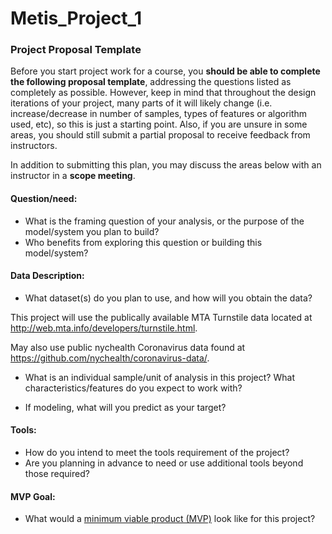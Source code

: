 # Metis_Project_1

### Project Proposal Template

Before you start project work for a course, you **should be able to complete the following proposal template**, addressing the questions listed as completely as possible. 
However, keep in mind that throughout the design iterations of your project, many parts of it will likely change 
(i.e. increase/decrease in number of samples, types of features or algorithm used, etc), so this is just a starting point.
Also, if you are unsure in some areas, you should still submit a partial proposal to receive feedback from instructors. 

In addition to submitting this plan, you may discuss the areas below with an instructor in a **scope meeting**.

#### Question/need:
* What is the framing question of your analysis, or the purpose of the model/system you plan to build? 
* Who benefits from exploring this question or building this model/system?

#### Data Description:
* What dataset(s) do you plan to use, and how will you obtain the data?

This project will use the publically available MTA Turnstile data located at http://web.mta.info/developers/turnstile.html.

May also use public nychealth Coronavirus data found at https://github.com/nychealth/coronavirus-data/.

* What is an individual sample/unit of analysis in this project? What characteristics/features do you expect to work with? 



* If modeling, what will you predict as your target?



#### Tools:
* How do you intend to meet the tools requirement of the project? 
* Are you planning in advance to need or use additional tools beyond those required?

#### MVP Goal:
* What would a [minimum viable product (MVP)](./mvp.md) look like for this project?

